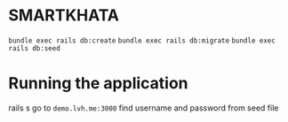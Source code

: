 # SMARTKHATA

`bundle exec rails db:create` 
`bundle exec rails db:migrate` 
`bundle exec rails db:seed`


# Running the application
rails s
go to `demo.lvh.me:3000`
find username and password from seed file
